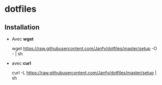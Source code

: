 dotfiles
========

## Installation

* Avec **wget**

  wget https://raw.githubusercontent.com/Janfy/dotfiles/master/setup -O - | sh
  
* avec **curl**

  curl -L https://raw.githubusercontent.com/Janfy/dotfiles/master/setup | sh

